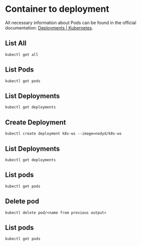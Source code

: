 # Container to deployment

All necessary information about Pods can be found in the official documentation: [Deployments | Kubernetes](https://kubernetes.io/docs/concepts/workloads/controllers/deployment/). 

## List All

```
kubectl get all
```

## List Pods

```
kubectl get pods
```

## List Deployments

```
kubectl get deployments
```

## Create Deployment

```
kubectl create deployment k8s-ws --image=nodyd/k8s-ws
```

## List Deployments

```
kubectl get deployments
```

## List pods

```
kubectl get pods
```

## Delete pod

```
kubectl delete pod/<name from previous output>
```

## List pods

```
kubectl get pods
```

